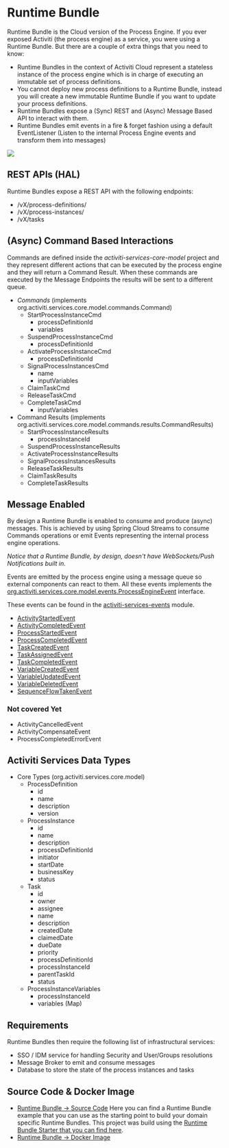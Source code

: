 # Runtime Bundle

Runtime Bundle is the Cloud version of the Process Engine.
If you ever exposed Activiti (the process engine) as a service, you were using a Runtime Bundle.
But there are a couple of extra things that you need to know:
- Runtime Bundles in the context of Activiti Cloud represent a stateless instance of the process engine which is in charge of executing an immutable set of process definitions.
- You cannot deploy new process definitions to a Runtime Bundle, instead you will create a new immutable Runtime Bundle if you  want to update your process definitions.
- Runtime Bundles expose a (Sync) REST and (Async) Message Based API to interact with them.
- Runtime Bundles emit events in a fire & forget fashion using a default EventListener (Listen to the internal Process Engine events and transform them into messages)

![](../../../assets/RuntimeBundle.png)

## REST APIs (HAL)
Runtime Bundles expose a REST API with the following endpoints:
- /vX/process-definitions/
- /vX/process-instances/
- /vX/tasks

## (Async) Command Based Interactions
Commands are defined inside the *activiti-services-core-model* project
and they represent different actions that can be executed by the process engine and they will return a Command Result. When these commands are executed by the Message Endpoints the results will be sent to a different queue.

- *Commands* (implements org.activiti.services.core.model.commands.Command)
  - StartProcessInstanceCmd
    - processDefinitionId
    - variables
  - SuspendProcessInstanceCmd
    - processDefinitionId
  - ActivateProcessInstanceCmd
    - processDefinitionId
  - SignalProcessInstancesCmd
    - name
    - inputVariables
  - ClaimTaskCmd
  - ReleaseTaskCmd
  - CompleteTaskCmd
    - inputVariables
- Command Results (implements org.activiti.services.core.model.commands.results.CommandResults)
  - StartProcessInstanceResults
    - processInstanceId
  - SuspendProcessInstanceResults
  - ActivateProcessInstanceResults
  - SignalProcessInstancesResults
  - ReleaseTaskResults
  - ClaimTaskResults
  - CompleteTaskResults

## Message Enabled
By design a Runtime Bundle is enabled to consume and produce (async) messages. This is achieved by
using Spring Cloud Streams to consume Commands operations or emit Events representing the internal process engine
operations.

*Notice that a Runtime Bundle, by design, doesn't have WebSockets/Push Notifications built in.*

Events are emitted by the process engine using a message queue so external components can react to them.
All these events implements the [org.activiti.services.core.model.events.ProcessEngineEvent](https://github.com/Activiti/Activiti/blob/master/activiti-services/activiti-services-api/src/main/java/org/activiti/services/api/events/ProcessEngineEvent.java) interface.

These events can be found in the [activiti-services-events](https://github.com/Activiti/Activiti/blob/master/activiti-services/activiti-services-events/) module.

* [ActivityStartedEvent](https://github.com/Activiti/Activiti/blob/master/activiti-services/activiti-services-events/src/main/java/org/activiti/services/events/ActivityStartedEvent.java)
* [ActivityCompletedEvent](https://github.com/Activiti/Activiti/blob/master/activiti-services/activiti-services-events/src/main/java/org/activiti/services/events/ActivityCompletedEvent.java)
* [ProcessStartedEvent](https://github.com/Activiti/Activiti/blob/master/activiti-services/activiti-services-events/src/main/java/org/activiti/services/events/ProcessStartedEvent.java)
* [ProcessCompletedEvent](https://github.com/Activiti/Activiti/blob/master/activiti-services/activiti-services-events/src/main/java/org/activiti/services/events/ProcessCompletedEvent.java)
* [TaskCreatedEvent](https://github.com/Activiti/Activiti/blob/master/activiti-services/activiti-services-events/src/main/java/org/activiti/services/events/TaskCreatedEvent.java)
* [TaskAssignedEvent](https://github.com/Activiti/Activiti/blob/master/activiti-services/activiti-services-events/src/main/java/org/activiti/services/events/TaskAssignedEvent.java)
* [TaskCompletedEvent](https://github.com/Activiti/Activiti/blob/master/activiti-services/activiti-services-events/src/main/java/org/activiti/services/events/TaskCompletedEvent.java)
* [VariableCreatedEvent](https://github.com/Activiti/Activiti/blob/master/activiti-services/activiti-services-events/src/main/java/org/activiti/services/events/VariableCreatedEvent.java)
* [VariableUpdatedEvent](https://github.com/Activiti/Activiti/blob/master/activiti-services/activiti-services-events/src/main/java/org/activiti/services/events/VariableUpdatedEvent.java)
* [VariableDeletedEvent](https://github.com/Activiti/Activiti/blob/master/activiti-services/activiti-services-events/src/main/java/org/activiti/services/events/VariableDeletedEvent.java)
* [SequenceFlowTakenEvent](https://github.com/Activiti/Activiti/blob/master/activiti-services/activiti-services-events/src/main/java/org/activiti/services/events/SequenceFlowTakenEvent.java)

### Not covered Yet
* ActivityCancelledEvent
* ActivityCompensateEvent
* ProcessCompletedErrorEvent

## Activiti Services Data Types
- Core Types (org.activiti.services.core.model)
  - ProcessDefinition
    - id
    - name
    - description
    - version
  - ProcessInstance
    - id
    - name
    - description
    - processDefinitionId
    - initiator
    - startDate
    - businessKey
    - status
  - Task
    - id
    - owner
    - assignee
    - name
    - description
    - createdDate
    - claimedDate
    - dueDate
    - priority
    - processDefinitionId
    - processInstanceId
    - parentTaskId
    - status
  - ProcessInstanceVariables
    - processInstanceId
    - variables (Map)


## Requirements
Runtime Bundles then require the following list of infrastructural services:
- SSO / IDM service for handling Security and User/Groups resolutions
- Message Broker to emit and consume messages
- Database to store the state of the process instances and tasks


## Source Code & Docker Image

- [Runtime Bundle -> Source Code](https://github.com/activiti/activiti-cloud-runtime-bundle) Here you can find a Runtime Bundle example that you can use as the starting point to build your domain specific Runtime Bundles. This project was build using the [Runtime Bundle Starter that you can find here](https://github.com/Activiti/activiti-cloud-starters/tree/master/activiti-cloud-starter-runtime-bundle).
- [Runtime Bundle -> Docker Image](https://hub.docker.com/r/activiti/activiti-cloud-runtime-bundle/)
